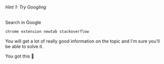 ###### Hint 1: Try Googling
Search in Google
```bash
chrome extension newtab stackoverflow
```

You will get a lot of really good information on the topic and I'm sure you'll be able to solve it.

You got this 💪
